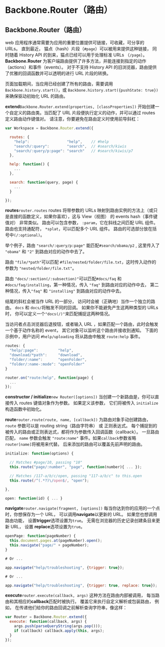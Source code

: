 # Backbone.Router（路由）

## Backbone.Router（路由）

web 应用程序通常需要为应用的重要位置提供可链接，可收藏，可分享的 URLs。 直到最近， 猫点（hash）片段（`#page`）可以被用来提供这种链接， 同时随着 History API 的到来，猫点已经可以用于处理标准 URLs （`/page`）。 **Backbone.Router** 为客户端路由提供了许多方法，并能连接到指定的动作（actions）和事件（events）。 对于不支持 History API 的旧浏览器，路由提供了优雅的回调函数并可以透明的进行 URL 片段的转换。

页面加载期间，当应用已经创建了所有的路由，需要调用 `Backbone.history.start()`，或 `Backbone.history.start({pushState: true})` 来确保驱动初始化 URL 的路由。

**extend**`Backbone.Router.extend(properties, [classProperties])` 开始创建一个自定义的路由类。当匹配了 URL 片段便执行定义的动作，并可以通过 routes 定义路由动作键值对。 请注意，你要避免在路由定义时使用前导斜杠：

```js
var Workspace = Backbone.Router.extend({

  routes: {
    "help":                 "help",    // #help
    "search/:query":        "search",  // #search/kiwis
    "search/:query/p:page": "search"   // #search/kiwis/p7
  },

  help: function() {
    ...
  },

  search: function(query, page) {
    ...
  }

}); 
```

**routes**`router.routes` routes 将带参数的 URLs 映射到路由实例的方法上（或只是直接的函数定义，如果你喜欢），这与 View（视图） 的 events hash（事件键值对） 非常类似。 路由可以包含参数， `:param`，它在斜线之间匹配 URL 组件。 路由也支持通配符， `*splat`，可以匹配多个 URL 组件。 路由的可选部分放在括号中`(/:optional)`。

举个例子，路由 `"search/:query/p:page"` 能匹配`#search/obama/p2` , 这里传入了 `"obama"` 和 `"2"` 到路由对应的动作中去了。

路由 `"file/*path"`可以匹配 `#file/nested/folder/file.txt`，这时传入动作的参数为 `"nested/folder/file.txt"`。

路由 `"docs/:section(/:subsection)"`可以匹配`#docs/faq` 和 `#docs/faq/installing`，第一种情况，传入 `"faq"` 到路由对应的动作中去， 第二种情况，传入`"faq"` 和 `"installing"` 到路由对应的动作中去。

结尾的斜杠会被当作 URL 的一部分， 访问时会被（正确地）当作一个独立的路由。 `docs` 和 `docs/`将触发不同的回调。 如果你不能避免产生这两种类型的 URLs 时， 你可以定义一个`"docs(/)"`来匹配捕捉这两种情况。

当访问者点击浏览器后退按钮，或者输入 URL ，如果匹配一个路由，此时会触发一个基于动作名称的 event， 其它对象可以监听这个路由并接收到通知。 下面的示例中，用户访问 `#help/uploading` 将从路由中触发 `route:help` 事件。

```js
routes: {
  "help/:page":         "help",
  "download/*path":     "download",
  "folder/:name":       "openFolder",
  "folder/:name-:mode": "openFolder"
} 
```

```js
router.on("route:help", function(page) {
  ...
}); 
```

**constructor / initialize**`new Router([options])` 当创建一个新路由是，你可以直接传入 routes 键值对象作为参数。 如果定义该参数， 它们将被传入 `initialize` 构造函数中初始化。

**route**`router.route(route, name, [callback])` 为路由对象手动创建路由，`route` 参数可以是 routing string（路由字符串） 或 正则表达式。 每个捕捉到的被传入的路由或正则表达式，都将作为参数传入回调函数（callback）。 一旦路由匹配， `name` 参数会触发 `"route:name"` 事件。如果`callback`参数省略 `router[name]`将被用来代替。 后来添加的路由可以覆盖先前声明的路由。

```js
initialize: function(options) {

  // Matches #page/10, passing "10"
  this.route("page/:number", "page", function(number){ ... });

  // Matches /117-a/b/c/open, passing "117-a/b/c" to this.open
  this.route(/^(.*?)\/open$/, "open");

},

open: function(id) { ... } 
```

**navigate**`router.navigate(fragment, [options])` 每当你达到你的应用的一个点时，你想保存为一个 URL， 可以调用**navigate**以更新的 URL。 如果您也想调用路由功能， 设置**trigger**选项设置为`true`。 无需在浏览器的历史记录创建条目来更新 URL， 设置 **replace**选项设置为`true`。

```js
openPage: function(pageNumber) {
  this.document.pages.at(pageNumber).open();
  this.navigate("page/" + pageNumber);
}

# Or ...

app.navigate("help/troubleshooting", {trigger: true});

# Or ...

app.navigate("help/troubleshooting", {trigger: true, replace: true}); 
```

**execute**`router.execute(callback, args)` 这种方法在路由内部被调用， 每当路由和其相应的**callback**匹配时被执行。 覆盖它来执行自定义解析或包装路由， 例如， 在传递他们给你的路由回调之前解析查询字符串，像这样：

```js
var Router = Backbone.Router.extend({
  execute: function(callback, args) {
    args.push(parseQueryString(args.pop()));
    if (callback) callback.apply(this, args);
  }
}); 
```